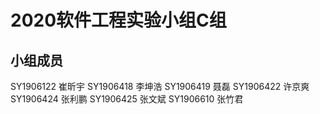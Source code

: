 # 2020软件工程实验小组C组

## 小组成员
SY1906122	崔昕宇
SY1906418	李坤浩
SY1906419	聂磊
SY1906422	许京爽
SY1906424	张利鹏
SY1906425	张文斌
SY1906610	张竹君
